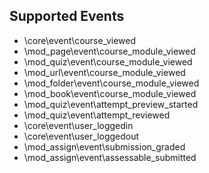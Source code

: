 ## Supported Events
- \core\event\course_viewed
- \mod_page\event\course_module_viewed
- \mod_quiz\event\course_module_viewed
- \mod_url\event\course_module_viewed
- \mod_folder\event\course_module_viewed
- \mod_book\event\course_module_viewed
- \mod_quiz\event\attempt_preview_started
- \mod_quiz\event\attempt_reviewed
- \core\event\user_loggedin
- \core\event\user_loggedout
- \mod_assign\event\submission_graded
- \mod_assign\event\assessable_submitted
